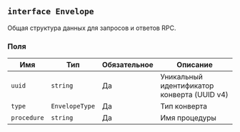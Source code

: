 ## `interface Envelope`

Общая структура данных для запросов и ответов RPC.

### Поля

| Имя         | Тип            | Обязательное | Описание                                    |
| ----------- | -------------- | ------------ | ------------------------------------------- |
| `uuid`      | `string`       | Да           | Уникальный идентификатор конверта (UUID v4) |
| `type`      | `EnvelopeType` | Да           | Тип конверта                                |
| `procedure` | `string`       | Да           | Имя процедуры                               |
